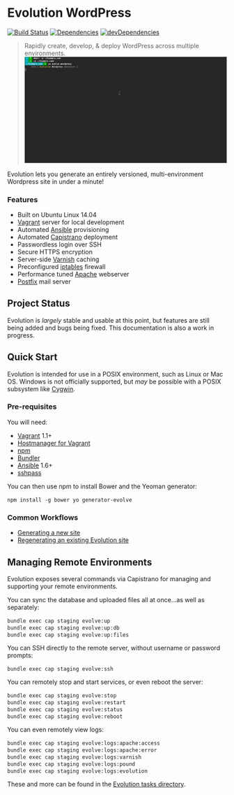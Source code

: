 # Evolution WordPress

[![Build Status](https://travis-ci.org/evolution/wordpress.svg)](https://travis-ci.org/evolution/wordpress)
[![Dependencies](https://david-dm.org/evolution/wordpress.svg)](https://david-dm.org/evolution/wordpress)
[![devDependencies](https://david-dm.org/evolution/wordpress/dev-status.svg)](https://david-dm.org/evolution/wordpress#info=devDependencies&view=table)

> Rapidly create, develop, & deploy WordPress across multiple environments.
> ![Generating a site](./docs/generate.gif)

Evolution lets you generate an entirely versioned, multi-environment Wordpress site in under a minute!

### Features

* Built on Ubuntu Linux 14.04
* [Vagrant](https://www.vagrantup.com/) server for local development
* Automated [Ansible](http://www.ansible.com/) provisioning
* Automated [Capistrano](http://capistranorb.com/) deployment
* Passwordless login over SSH
* Secure HTTPS encryption
* Server-side [Varnish](https://www.varnish-cache.org/) caching
* Preconfigured [iptables](http://www.netfilter.org/projects/iptables/) firewall
* Performance tuned [Apache](http://httpd.apache.org/) webserver
* [Postfix](http://www.postfix.org/) mail server

## Project Status

Evolution is _largely_ stable and usable at this point, but features are still being added and bugs being fixed. This documentation is also a work in progress.

## Quick Start

Evolution is intended for use in a POSIX environment, such as Linux or Mac OS. Windows is not officially supported, but _may_ be possible with a POSIX subsystem like [Cygwin](https://www.cygwin.com/).

### Pre-requisites

You will need:

* [Vagrant](https://www.vagrantup.com/downloads.html) 1.1+
* [Hostmanager for Vagrant](https://github.com/smdahlen/vagrant-hostmanager#installation)
* [npm](https://docs.npmjs.com/getting-started/installing-node)
* [Bundler](http://bundler.io/)
* [Ansible](http://docs.ansible.com/intro_installation.html) 1.6+
* [sshpass](https://gist.github.com/arunoda/7790979)

You can then use npm to install Bower and the Yeoman generator:

```
npm install -g bower yo generator-evolve
```

### Common Workflows

* [Generating a new site](./docs/TUTORIAL-NEW.md)
* [Regenerating an existing Evolution site](./docs/TUTORIAL-UPGRADE.md)

## Managing Remote Environments

Evolution exposes several commands via Capistrano for managing and supporting your remote environments.

You can sync the database and uploaded files all at once...as well as separately:

```
bundle exec cap staging evolve:up
bundle exec cap staging evolve:up:db
bundle exec cap staging evolve:up:files
```

You can SSH directly to the remote server, without username or password prompts:

```
bundle exec cap staging evolve:ssh
```

You can remotely stop and start services, or even reboot the server:

```
bundle exec cap staging evolve:stop
bundle exec cap staging evolve:restart
bundle exec cap staging evolve:status
bundle exec cap staging evolve:reboot
```

You can even remotely view logs:

```
bundle exec cap staging evolve:logs:apache:access
bundle exec cap staging evolve:logs:apache:error
bundle exec cap staging evolve:logs:varnish
bundle exec cap staging evolve:logs:pound
bundle exec cap staging evolve:logs:evolution
```

These and more can be found in the [Evolution tasks directory](https://github.com/evolution/wordpress/tree/master/lib/capistrano/tasks).
